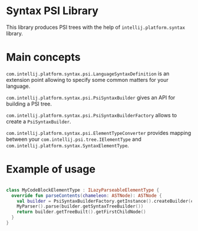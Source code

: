 # Syntax PSI Library

This library produces PSI trees with the help of `intellij.platform.syntax` library.

# Main concepts

`com.intellij.platform.syntax.psi.LanguageSyntaxDefinition` is an extension point allowing to
specify some common matters for your language.

`com.intellij.platform.syntax.psi.PsiSyntaxBuilder` gives an API for building a PSI tree.

`com.intellij.platform.syntax.psi.PsiSyntaxBuilderFactory` allows to create a `PsiSyntaxBuilder`.

`com.intellij.platform.syntax.psi.ElementTypeConverter` provides mapping between your `com.intellij.psi.tree.IElementType`
and `com.intellij.platform.syntax.SyntaxElementType`.

# Example of usage

```kotlin

class MyCodeBlockElementType : ILazyParseableElementType {
  override fun parseContents(chameleon: ASTNode): ASTNode {
    val builder = PsiSyntaxBuilderFactory.getInstance().createBuilder(chameleon, myLexer, myLanguage, chameleon.chars)
    MyParser().parse(builder.getSyntaxTreeBuilder())
    return builder.getTreeBuilt().getFirstChildNode()
  }
}
```